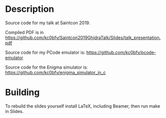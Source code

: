 # Description
Source code for my talk at Saintcon 2019.

Compiled PDF is in https://github.com/kc0bfv/Saintcon2019GhidraTalk/Slides/talk_presentation.pdf

Source code for my PCode emulator is: https://github.com/kc0bfv/pcode-emulator

Source code for the Enigma simulator is: https://github.com/kc0bfv/enigma_simulator_in_c

# Building
To rebuild the slides yourself install LaTeX, including Beamer, then run make in Slides.
